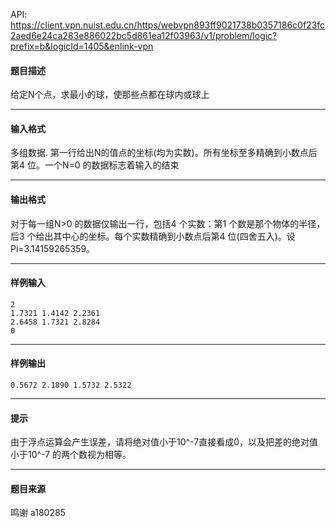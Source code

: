 API: https://client.vpn.nuist.edu.cn/https/webvpn893ff9021738b0357186c0f23fc2aed6e24ca283e886022bc5d861ea12f03963/v1/problem/logic?prefix=b&logicId=1405&enlink-vpn

#### 题目描述

给定N个点，求最小的球，使那些点都在球内或球上

---

#### 输入格式

多组数据. 第一行给出N的值点的坐标(均为实数)。所有坐标至多精确到小数点后第4 位。一个N=0 的数据标志着输入的结束

---

#### 输出格式

对于每一组N>0 的数据仅输出一行，包括4 个实数：第1 个数是那个物体的半径，后3 个给出其中心的坐标。每个实数精确到小数点后第4 位(四舍五入)。设Pi=3.14159265359。

---

#### 样例输入
```
2
1.7321 1.4142 2.2361
2.6458 1.7321 2.8284
0

```

---

#### 样例输出
```
0.5672 2.1890 1.5732 2.5322
```

---

#### 提示

由于浮点运算会产生误差，请将绝对值小于10^-7直接看成0，以及把差的绝对值小于10^-7 的两个数视为相等。

---

#### 题目来源

鸣谢 a180285